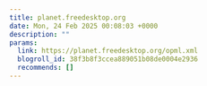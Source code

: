 ```yaml
---
title: planet.freedesktop.org
date: Mon, 24 Feb 2025 00:08:03 +0000
description: ""
params:
  link: https://planet.freedesktop.org/opml.xml
  blogroll_id: 38f3b8f3ccea889051b08de0004e2936
  recommends: []
---
```

